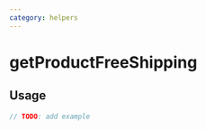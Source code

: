 ```yaml
---
category: helpers
---
```


# getProductFreeShipping

<!-- PLACEHOLDER_DESCRIPTION -->

## Usage

```ts
// TODO: add example
```
